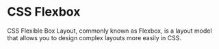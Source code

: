    # CSS Flexbox

   CSS Flexible Box Layout, commonly known as Flexbox, is a layout model that allows you to design complex layouts more easily in CSS.

